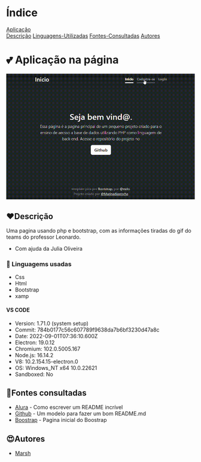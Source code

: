 # Índice

[Aplicação](https://github.com/MarshyyUWU/aplica-oDeCadastroLogin?tab=readme-ov-file#-aplica%C3%A7%C3%A3o-na-p%C3%A1gina)  
[Descrição](https://github.com/MarshyyUWU/aplica-oDeCadastroLogin?tab=readme-ov-file#%EF%B8%8Fdescri%C3%A7%C3%A3o)
[Linguagens-Utilizadas](https://github.com/MarshyyUWU/aplica-oDeCadastroLogin?tab=readme-ov-file#-linguagems-usadas)
[Fontes-Consultadas](https://github.com/MarshyyUWU/aplica-oDeCadastroLogin?tab=readme-ov-file#fontes-consultadas)
[Autores](https://github.com/MarshyyUWU/aplica-oDeCadastroLogin?tab=readme-ov-file#autores)

# 💕 Aplicação na página

![](gif-do-app-bootstrap.gif)

## ❤️Descrição
Uma pagina usando php e bootstrap, com as informações tiradas do gif do teams do professor Leonardo.
- Com ajuda da Julia Oliveira

### 💖 Linguagems usadas
- Css
- Html
- Bootstrap
- xamp
#### VS CODE
- Version: 1.71.0 (system setup)
- Commit: 784b0177c56c607789f9638da7b6bf3230d47a8c
- Date: 2022-09-01T07:36:10.600Z
- Electron: 19.0.12
- Chromium: 102.0.5005.167
- Node.js: 16.14.2
- V8: 10.2.154.15-electron.0
- OS: Windows_NT x64 10.0.22621
- Sandboxed: No
## 🥰Fontes consultadas

* [Alura](https://www.alura.com.br/artigos/escrever-bom-readme) - Como escrever um README incrível
* [Github](https://gist.github.com/lohhans/f8da0b147550df3f96914d3797e9fb89) - Um modelo para fazer um bom README.md
* [Boostrap](https://getbootstrap.com/) - Pagina inicial do Boostrap

## 😍Autores
* [Marsh](https://github.com/MarshyyUWU)


